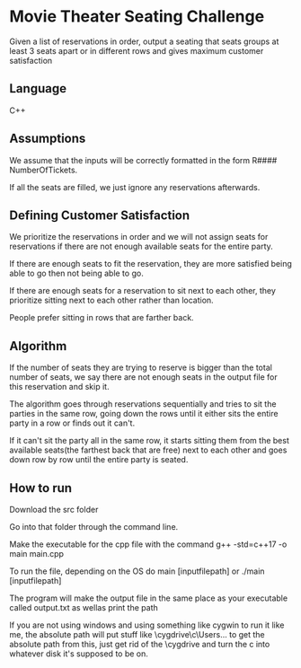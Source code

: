 # Movie Theater Seating Challenge
Given a list of reservations in order, output a seating that seats groups at least 3 seats apart or in different rows and gives maximum customer satisfaction
## Language
C++
## Assumptions
We assume that the inputs will be correctly formatted in the form R#### NumberOfTickets.

If all the seats are filled, we just ignore any reservations afterwards.
## Defining Customer Satisfaction
We prioritize the reservations in order and we will not assign seats for reservations if there are not enough available seats for the entire party. 

If there are enough seats to fit the reservation, they are more satisfied being able to go then not being able to go. 

If there are enough seats for a reservation to sit next to each other, they prioritize sitting next to each other rather than location.

People prefer sitting in rows that are farther back.

## Algorithm
If the number of seats they are trying to reserve is bigger than the total number of seats, we say there are not enough seats in the output file for this reservation and skip it. 

The algorithm goes through reservations sequentially and tries to sit the parties in the same row, going down the rows until it either sits the entire party in a row or finds out it can't. 

If it can't sit the party all in the same row, it starts sitting them from the best available seats(the farthest back that are free) next to each other and goes down row by row until the entire party is seated. 

## How to run
Download the src folder 

Go into that folder through the command line.

Make the executable for the cpp file with the command g++ -std=c++17 -o main main.cpp

To run the file, depending on the OS do main [inputfilepath] or ./main [inputfilepath]

The program will make the output file in the same place as your executable called output.txt as wellas print the path

If you are not using windows and using something like cygwin to run it like me, the absolute path will put stuff like \cygdrive\c\Users... to get the absolute path from this, just get rid of the \cygdrive and turn the c into whatever disk it's supposed to be on.
